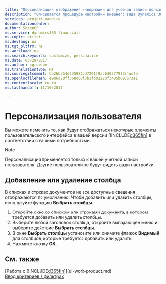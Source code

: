 ```yaml
---
title: "Персонализация отображения информации для учетной записи пользователя | Microsoft Docs"
description: "Описывается процедура настройки внешнего вида Dynamics 365 для учетной записи пользователя."
services: project-madeira
documentationcenter: 
author: SorenGP
ms.service: dynamics365-financials
ms.topic: article
ms.devlang: na
ms.tgt_pltfrm: na
ms.workload: na
ms.search.keywords: customize, personalize
ms.date: 03/29/2017
ms.author: sgroespe
ms.translationtype: HT
ms.sourcegitcommit: ba26b354d235981bd7291f9ac6402779f554ac7a
ms.openlocfilehash: e986d20ff368c07f3b1fd02223f3485b090673e1
ms.contentlocale: ru-ru
ms.lasthandoff: 11/10/2017

---
```

# <a name="user-personalization"></a>Персонализация пользователя
Вы можете изменить то, как будут отображаться некоторые элементы пользовательского интерфейса в вашей версии [!INCLUDE[d365fin](includes/d365fin_md.md)] в соответствии с вашими потребностями.

> [!NOTE]  
>   Персонализация применяется только к вашей учетной записи пользователя. Другие пользователи не будут видеть ваши настройки.

## <a name="to-add-or-remove-a-column"></a>Добавление или удаление столбца
В списках и строках документов не все доступные сведения отображаются по умолчанию. Чтобы добавить или удалить столбцы, используйте функцию **Выбрать столбцы**.

1. Откройте окно со списком или строками документа, в котором требуется добавить или удалить столбцы.
2. Выберите любой заголовок столбца, откройте выпадающее меню и выберите действие **Выбрать столбцы**.
3. В окне **Выбрать столбцы** установите или снимите флажок **Видимый** для столбцов, которые требуется добавить или удалить.
4. Нажмите кнопку **ОК**.

## <a name="see-also"></a>См. также
[Работа с [!INCLUDE[d365fin](includes/d365fin_md.md)]](ui-work-product.md)  
[Ввод критериев в фильтрах](ui-enter-criteria-filters.md)

